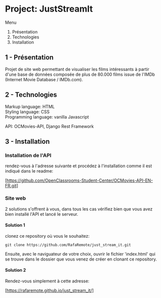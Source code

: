 # Project: JustStreamIt  

Menu  

1. Présentation  
2. Technologies  
3. Installation  

## 1 - Présentation  

Projet de site web permettant de visualiser les films intéressants à partir d'une base de données composée de plus de 80.000 films issue de l'IMDb (Internet Movie Database / IMDb.com).

## 2 - Technologies  

Markup language: HTML  
Styling language: CSS  
Programming language: vanilla Javascript  

API: OCMovies-API, Django Rest Framework  

## 3 - Installation  

### Installation de l'API  

rendez-vous à l'adresse suivante et procédez à l'installation comme il est indiqué dans le readme:  

[https://github.com/OpenClassrooms-Student-Center/OCMovies-API-EN-FR.git]
  
### Site web

2 solutions s'offrent à vous, dans tous les cas vérifiez bien que vous avez bien installé l'API et lancé le serveur.

#### Solution 1

clonez ce repository où vous le souhaitez:

```cli
git clone https://github.com/RafaRemote/just_stream_it.git
```
  
Ensuite, avec le naviguateur de votre choix, ouvrir le fichier 'index.html' qui se trouve dans le dossier que vous venez de créer en clonant ce repository.

#### Solution 2

Rendez-vous simplement à cette adresse:  
  
[https://rafaremote.github.io/just_stream_it/]  
